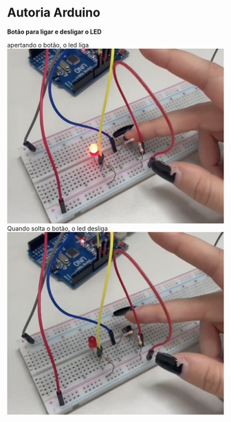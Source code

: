 # Autoria Arduino 
**Botão para ligar e desligar o LED**
 
 apertando o botão, o led liga
 ![imagem](IMG_2297.jpg)
 Quando solta o botão, o led desliga
 ![imagem](IMG_2298.jpg)
 

